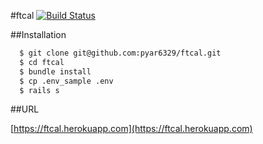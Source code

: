 #ftcal
[![Build Status](https://travis-ci.org/pyar6329/ftcal.svg?branch=master)](https://travis-ci.org/pyar6329/ftcal)

##Installation

```bash
  $ git clone git@github.com:pyar6329/ftcal.git
  $ cd ftcal
  $ bundle install
  $ cp .env_sample .env
  $ rails s
```

##URL

[https://ftcal.herokuapp.com](https://ftcal.herokuapp.com)
